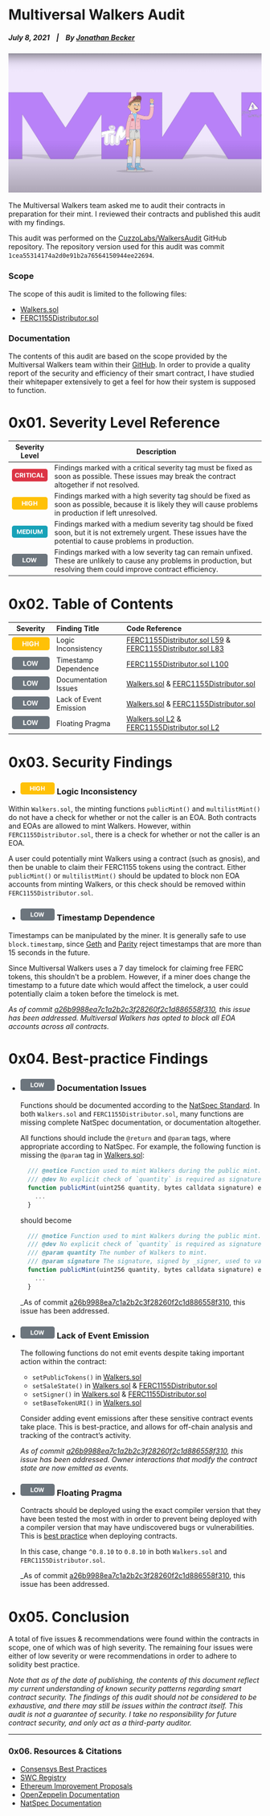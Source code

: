 # Multiversal Walkers Audit

  ##### July 8, 2021&nbsp;&nbsp;&nbsp;&nbsp;|&nbsp;&nbsp;&nbsp;&nbsp;By [Jonathan Becker](https://jbecker.dev)
  
  ![mv](https://raw.githubusercontent.com/Jon-Becker/research/main/papers/multiversal-walkers-audit/preview.png?fw)

  The Multiversal Walkers team asked me to audit their contracts in preparation for their mint. I reviewed their contracts and published this audit with my findings.

  This audit was performed on the [CuzzoLabs/WalkersAudit](https://github.com/CuzzoLabs/WalkersAudit/tree/1cea55314174a2d0e91b2a76564150944ee22694) GitHub repository. The repository version used for this audit was commit ``1cea55314174a2d0e91b2a76564150944ee22694``.

### Scope

  The scope of this audit is limited to the following files:
  - [Walkers.sol](https://github.com/CuzzoLabs/WalkersAudit/blob/1cea55314174a2d0e91b2a76564150944ee22694/src/Walkers.sol)
  - [FERC1155Distributor.sol](https://github.com/CuzzoLabs/WalkersAudit/blob/1cea55314174a2d0e91b2a76564150944ee22694/src/FERC1155Distributor.sol)

### Documentation

  The contents of this audit are based on the scope provided by the Multiversal Walkers team within their [GitHub](https://github.com/CuzzoLabs/WalkersAudit/blob/1cea55314174a2d0e91b2a76564150944ee22694/README.md#L3). In order to provide a quality report of the security and efficiency of their smart contract, I have studied their whitepaper extensively to get a feel for how their system is supposed to function.

# 0x01. Severity Level Reference

  | Severity Level                                                                                     | Description                                                                                                                                                               |
  | -------------------------------------------------------------------------------------------------- | ------------------------------------------------------------------------------------------------------------------------------------------------------------------------- |
  | ![CRITICAL](https://raw.githubusercontent.com/Jon-Becker/research/main/assets/images/critical.png) | Findings marked with a critical severity tag must be fixed as soon as possible. These issues may break the contract altogether if not resolved.                           |
  | ![HIGH](https://raw.githubusercontent.com/Jon-Becker/research/main/assets/images/high.png)         | Findings marked with a high severity tag should be fixed as soon as possible, because it is likely they will cause problems in production if left unresolved.             |
  | ![MEDIUM](https://raw.githubusercontent.com/Jon-Becker/research/main/assets/images/medium.png)     | Findings marked with a medium severity tag should be fixed soon, but it is not extremely urgent. These issues have the potential to cause problems in production.         |
  | ![LOW](https://raw.githubusercontent.com/Jon-Becker/research/main/assets/images/low.png)           | Findings marked with a low severity tag can remain unfixed. These are unlikely to cause any problems in production, but resolving them could improve contract efficiency. |

# 0x02. Table of Contents

  | Severity | Finding Title | Code Reference |
  | -------- | :------------ | :------------- |
  | ![HIGH](https://raw.githubusercontent.com/Jon-Becker/research/main/assets/images/high.png)     | Logic Inconsistency | [FERC1155Distributor.sol L59](https://github.com/CuzzoLabs/WalkersAudit/blob/1cea55314174a2d0e91b2a76564150944ee22694/src/FERC1155Distributor.sol#L59) & [FERC1155Distributor.sol L83](https://github.com/CuzzoLabs/WalkersAudit/blob/1cea55314174a2d0e91b2a76564150944ee22694/src/FERC1155Distributor.sol#L83) |
  | ![LOW](https://raw.githubusercontent.com/Jon-Becker/research/main/assets/images/low.png)      | Timestamp Dependence | [FERC1155Distributor.sol L100](https://github.com/CuzzoLabs/WalkersAudit/blob/1cea55314174a2d0e91b2a76564150944ee22694/src/FERC1155Distributor.sol#L100) |
  | ![LOW](https://raw.githubusercontent.com/Jon-Becker/research/main/assets/images/low.png)      | Documentation Issues | [Walkers.sol](https://github.com/CuzzoLabs/WalkersAudit/blob/1cea55314174a2d0e91b2a76564150944ee22694/src/Walkers.sol) & [FERC1155Distributor.sol](https://github.com/CuzzoLabs/WalkersAudit/blob/1cea55314174a2d0e91b2a76564150944ee22694/src/FERC1155Distributor.sol) |
  | ![LOW](https://raw.githubusercontent.com/Jon-Becker/research/main/assets/images/low.png)      | Lack of Event Emission | [Walkers.sol](https://github.com/CuzzoLabs/WalkersAudit/blob/1cea55314174a2d0e91b2a76564150944ee22694/src/Walkers.sol) & [FERC1155Distributor.sol](https://github.com/CuzzoLabs/WalkersAudit/blob/1cea55314174a2d0e91b2a76564150944ee22694/src/FERC1155Distributor.sol) |
  | ![LOW](https://raw.githubusercontent.com/Jon-Becker/research/main/assets/images/low.png)      | Floating Pragma | [Walkers.sol L2](https://github.com/CuzzoLabs/WalkersAudit/blob/1cea55314174a2d0e91b2a76564150944ee22694/src/Walkers.sol#L2) & [FERC1155Distributor.sol L2](https://github.com/CuzzoLabs/WalkersAudit/blob/1cea55314174a2d0e91b2a76564150944ee22694/src/FERC1155Distributor.sol#L2) |

# 0x03. Security Findings

  - ### <img src="https://raw.githubusercontent.com/Jon-Becker/research/main/assets/images/high.png" height="24px"> Logic Inconsistency

  Within ``Walkers.sol``, the minting functions ``publicMint()`` and ``multilistMint()`` do not have a check for whether or not the caller is an EOA. Both contracts and EOAs are allowed to mint Walkers. However, within ``FERC1155Distributor.sol``, there is a check for whether or not the caller is an EOA.

  A user could potentially mint Walkers using a contract (such as gnosis), and then be unable to claim their FERC1155 tokens using the contract. Either ``publicMint()`` or ``multilistMint()`` should be updated to block non EOA accounts from minting Walkers, or this check should be removed within ``FERC1155Distributor.sol``.

  - ### <img src="https://raw.githubusercontent.com/Jon-Becker/research/main/assets/images/low.png" height="24px"> Timestamp Dependence

  Timestamps can be manipulated by the miner. It is generally safe to use ``block.timestamp``, since [Geth](https://github.com/ethereum/go-ethereum/blob/4e474c74dc2ac1d26b339c32064d0bac98775e77/consensus/ethash/consensus.go#L45) and [Parity](https://github.com/paritytech/parity-ethereum/blob/73db5dda8c0109bb6bc1392624875078f973be14/ethcore/src/verification/verification.rs#L296-L307) reject timestamps that are more than 15 seconds in the future. 
  
  Since Multiversal Walkers uses a 7 day timelock for claiming free FERC tokens, this shouldn't be a problem. However, if a miner does change the timestamp to a future date which would affect the timelock, a user could potentially claim a token before the timelock is met.

  _As of commit [a26b9988ea7c1a2b2c3f28260f2c1d886558f310](https://github.com/CuzzoLabs/WalkersAudit/tree/a26b9988ea7c1a2b2c3f28260f2c1d886558f310), this issue has been addressed. Multiversal Walkers has opted to block all EOA accounts across all contracts._

# 0x04. Best-practice Findings

  - ### <img src="https://raw.githubusercontent.com/Jon-Becker/research/main/assets/images/low.png" height="24px"> Documentation Issues 

    Functions should be documented according to the [NatSpec Standard](https://docs.soliditylang.org/en/v0.8.10/natspec-format.html#tags). In both ``Walkers.sol`` and ``FERC1155Distributor.sol``, many functions are missing complete NatSpec documentation, or documentation altogether.

    All functions should include the ``@return`` and ``@param`` tags, where appropriate according to NatSpec. For example, the following function is missing the ``@param`` tag in [Walkers.sol](https://github.com/CuzzoLabs/WalkersAudit/blob/1cea55314174a2d0e91b2a76564150944ee22694/src/Walkers.sol#L98-L115):

    ```js
      /// @notice Function used to mint Walkers during the public mint.
      /// @dev No explicit check of `quantity` is required as signatures are created ahead of time.
      function publicMint(uint256 quantity, bytes calldata signature) external payable {
        ...
      }
    ```

    should become

    ```js
      /// @notice Function used to mint Walkers during the public mint.
      /// @dev No explicit check of `quantity` is required as signatures are created ahead of time.
      /// @param quantity The number of Walkers to mint.
      /// @param signature The signature, signed by _signer, used to validate the mint.
      function publicMint(uint256 quantity, bytes calldata signature) external payable {
        ...
      }
    ```

    _As of commit [a26b9988ea7c1a2b2c3f28260f2c1d886558f310](https://github.com/CuzzoLabs/WalkersAudit/tree/a26b9988ea7c1a2b2c3f28260f2c1d886558f310), this issue has been addressed.

  - ### <img src="https://raw.githubusercontent.com/Jon-Becker/research/main/assets/images/low.png" height="24px"> Lack of Event Emission

    The following functions do not emit events despite taking important action within the contract:

    - ``setPublicTokens()`` in [Walkers.sol](https://github.com/CuzzoLabs/WalkersAudit/blob/1cea55314174a2d0e91b2a76564150944ee22694/src/Walkers.sol#L157-L163)
    - ``setSaleState()`` in [Walkers.sol](https://github.com/CuzzoLabs/WalkersAudit/blob/1cea55314174a2d0e91b2a76564150944ee22694/src/Walkers.sol#L165-L172) & [FERC1155Distributor.sol](https://github.com/CuzzoLabs/WalkersAudit/blob/1cea55314174a2d0e91b2a76564150944ee22694/src/FERC1155Distributor.sol#L149-L152)
    - ``setSigner()`` in [Walkers.sol](https://github.com/CuzzoLabs/WalkersAudit/blob/1cea55314174a2d0e91b2a76564150944ee22694/src/Walkers.sol#L174-L177) & [FERC1155Distributor.sol](https://github.com/CuzzoLabs/WalkersAudit/blob/1cea55314174a2d0e91b2a76564150944ee22694/src/FERC1155Distributor.sol#L142-L145)
    - ``setBaseTokenURI()`` in [Walkers.sol](https://github.com/CuzzoLabs/WalkersAudit/blob/1cea55314174a2d0e91b2a76564150944ee22694/src/Walkers.sol#L179-L182)

    Consider adding event emissions after these sensitive contract events take place. This is best-practice, and allows for off-chain analysis and tracking of the contract’s activity.

    _As of commit [a26b9988ea7c1a2b2c3f28260f2c1d886558f310](https://github.com/CuzzoLabs/WalkersAudit/tree/a26b9988ea7c1a2b2c3f28260f2c1d886558f310), this issue has been addressed. Owner interactions that modify the contract state are now emitted as events._

  - ### <img src="https://raw.githubusercontent.com/Jon-Becker/research/main/assets/images/low.png" height="24px"> Floating Pragma

    Contracts should be deployed using the exact compiler version that they have been tested the most with in order to prevent being deployed with a compiler version that may have undiscovered bugs or vulnerabilities. This is [best practice](https://swcregistry.io/docs/SWC-103) when deploying contracts.

    In this case, change ``^0.8.10`` to ``0.8.10`` in both ``Walkers.sol`` and ``FERC1155Distributor.sol``.

    _As of commit [a26b9988ea7c1a2b2c3f28260f2c1d886558f310](https://github.com/CuzzoLabs/WalkersAudit/tree/a26b9988ea7c1a2b2c3f28260f2c1d886558f310), this issue has been addressed.

# 0x05. Conclusion

  A total of five issues & recommendations were found within the contracts in scope, one of which was of high severity. The remaining four issues were either of low severity or were recommendations in order to adhere to solidity best practice.

  _Note that as of the date of publishing, the contents of this document reflect my current understanding of known security patterns regarding smart contract security. The findings of this audit should not be considered to be exhaustive, and there may still be issues within the contract itself. This audit is not a guarantee of security. I take no responsibility for future contract security, and only act as a third-party auditor._

----

### 0x06. Resources & Citations

  - [Consensys Best Practices](https://consensys.github.io/smart-contract-best-practices/)
  - [SWC Registry](https://swcregistry.io)
  - [Ethereum Improvement Proposals](https://eips.ethereum.org)
  - [OpenZeppelin Documentation](https://docs.openzeppelin.com/contracts/4.x/)
  - [NatSpec Documentation](https://docs.soliditylang.org/en/v0.8.10/natspec-format.html#tags)